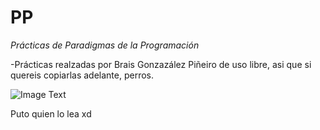  # PP  
   
   *Prácticas de Paradigmas de la Programación*
  
-Prácticas realzadas por Brais Gonzazález Piñeiro de uso libre, asi que si quereis copiarlas adelante, perros.

  ![Image Text](https://1000marcas.net/wp-content/uploads/2019/12/UDC-emblema-600x338.jpg)
  
 
Puto quien lo lea xd
